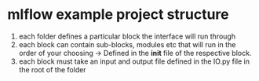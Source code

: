 # mlflow example project structure
1. each folder defines a particular block the interface will run through
2. each block can contain sub-blocks, modules etc that will run in the order of your choosing -> Defined in the __init__ file of the respective block.
3. each block must take an input and output file defined in the IO.py file in the root of the folder